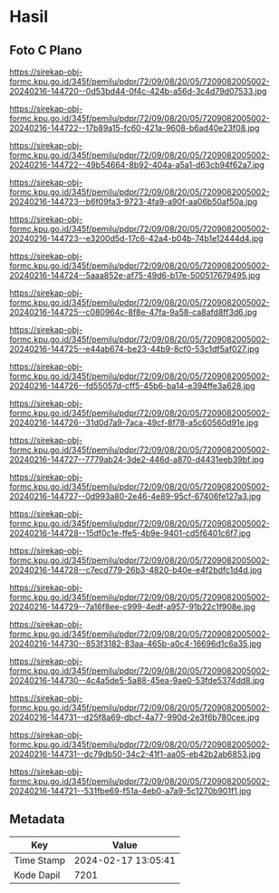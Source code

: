 # Hasil

## Foto C Plano

https://sirekap-obj-formc.kpu.go.id/345f/pemilu/pdpr/72/09/08/20/05/7209082005002-20240216-144720--0d53bd44-0f4c-424b-a56d-3c4d79d07533.jpg

https://sirekap-obj-formc.kpu.go.id/345f/pemilu/pdpr/72/09/08/20/05/7209082005002-20240216-144722--17b89a15-fc60-421a-9608-b6ad40e23f08.jpg

https://sirekap-obj-formc.kpu.go.id/345f/pemilu/pdpr/72/09/08/20/05/7209082005002-20240216-144722--49b54664-8b92-404a-a5a1-d63cb94f62a7.jpg

https://sirekap-obj-formc.kpu.go.id/345f/pemilu/pdpr/72/09/08/20/05/7209082005002-20240216-144723--b6f09fa3-9723-4fa9-a90f-aa06b50af50a.jpg

https://sirekap-obj-formc.kpu.go.id/345f/pemilu/pdpr/72/09/08/20/05/7209082005002-20240216-144723--e3200d5d-17c6-42a4-b04b-74b1e12444d4.jpg

https://sirekap-obj-formc.kpu.go.id/345f/pemilu/pdpr/72/09/08/20/05/7209082005002-20240216-144724--5aaa852e-af75-49d6-b17e-500517679495.jpg

https://sirekap-obj-formc.kpu.go.id/345f/pemilu/pdpr/72/09/08/20/05/7209082005002-20240216-144725--c080964c-8f8e-47fa-9a58-ca8afd8ff3d6.jpg

https://sirekap-obj-formc.kpu.go.id/345f/pemilu/pdpr/72/09/08/20/05/7209082005002-20240216-144725--e44ab674-be23-44b9-8cf0-53c1df5af027.jpg

https://sirekap-obj-formc.kpu.go.id/345f/pemilu/pdpr/72/09/08/20/05/7209082005002-20240216-144726--fd55057d-cff5-45b6-ba14-e394ffe3a628.jpg

https://sirekap-obj-formc.kpu.go.id/345f/pemilu/pdpr/72/09/08/20/05/7209082005002-20240216-144726--31d0d7a9-7aca-49cf-8f78-a5c60560d91e.jpg

https://sirekap-obj-formc.kpu.go.id/345f/pemilu/pdpr/72/09/08/20/05/7209082005002-20240216-144727--7779ab24-3de2-446d-a870-d4431eeb39bf.jpg

https://sirekap-obj-formc.kpu.go.id/345f/pemilu/pdpr/72/09/08/20/05/7209082005002-20240216-144727--0d993a80-2e46-4e89-95cf-67406fe127a3.jpg

https://sirekap-obj-formc.kpu.go.id/345f/pemilu/pdpr/72/09/08/20/05/7209082005002-20240216-144728--15df0c1e-ffe5-4b9e-9401-cd5f6401c6f7.jpg

https://sirekap-obj-formc.kpu.go.id/345f/pemilu/pdpr/72/09/08/20/05/7209082005002-20240216-144728--c7ecd779-26b3-4820-b40e-e4f2bdfc1d4d.jpg

https://sirekap-obj-formc.kpu.go.id/345f/pemilu/pdpr/72/09/08/20/05/7209082005002-20240216-144729--7a16f8ee-c999-4edf-a957-91b22c1f908e.jpg

https://sirekap-obj-formc.kpu.go.id/345f/pemilu/pdpr/72/09/08/20/05/7209082005002-20240216-144730--853f3182-83aa-465b-a0c4-16696d1c6a35.jpg

https://sirekap-obj-formc.kpu.go.id/345f/pemilu/pdpr/72/09/08/20/05/7209082005002-20240216-144730--4c4a5de5-5a88-45ea-9ae0-53fde5374dd8.jpg

https://sirekap-obj-formc.kpu.go.id/345f/pemilu/pdpr/72/09/08/20/05/7209082005002-20240216-144731--d25f8a69-dbcf-4a77-990d-2e3f6b780cee.jpg

https://sirekap-obj-formc.kpu.go.id/345f/pemilu/pdpr/72/09/08/20/05/7209082005002-20240216-144731--dc79db50-34c2-41f1-aa05-eb42b2ab6853.jpg

https://sirekap-obj-formc.kpu.go.id/345f/pemilu/pdpr/72/09/08/20/05/7209082005002-20240216-144721--531fbe69-f51a-4eb0-a7a9-5c1270b901f1.jpg


## Metadata

| Key        | Value               |
| ---------- | ------------------- |
| Time Stamp | 2024-02-17 13:05:41 |
| Kode Dapil | 7201                |



